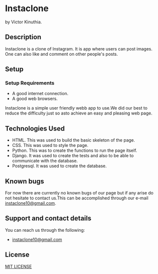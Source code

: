 # Instaclone

by Victor Kinuthia.

## Description

Instaclone is a clone of Instagram. It is app where users can post images. One can also like and comment on other people's posts.

## Setup

### Setup Requirements

* A good internet connection.
* A good web browsers.

Instaclone is a simple user friendly webb app to use.We did our best to reduce the difficulty just so asto achieve an easy and pleasing web page.

## Technologies Used

* HTML.
This was used to build the basic skeleton of the page.
* CSS.
This was used to style the page.
* Python.
This was to create the functions to run the page itself.
* Django.
It was used to create the tests and also to be able to communicate with the database.
* Postgresql.
It was used to create the database.

## Known bugs

For now there are currently no known bugs of our page but if any arise do not hesitate to contact us.This can be accomplished through our e-mail instaclone10@gmail.com.

## Support and contact details

You can reach us through the following:

* instaclone10@gmail.com

## License

[MIT LICENSE](LICENSE)